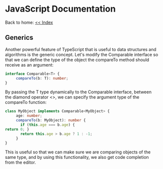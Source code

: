 # JavaScript Documentation
Back to home: [<< Index ](../README.md)

## Generics

Another powerful feature of TypeScript that is useful to data structures and algorithms is the generic concept. Let's modify the Comparable interface so that we can define the type of the object the compareTo method should receive as an argument:

```ts
interface Comparable<T> {
     compareTo(b: T): number;
}
```

By passing the T type dynamically to the Comparable interface, between the diamond operator <>, we can specify the argument type of the compareTo function:

```ts
class MyObject implements Comparable<MyObject> {
     age: number;
     compareTo(b: MyObject): number {
       if (this.age === b.age) {
return 0; }
       return this.age > b.age ? 1 : -1;
     }
}
```

This is useful so that we can make sure we are comparing objects of the same type, and by using this functionality, we also get code completion from the editor.



